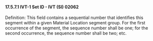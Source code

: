 #### 17.5.7.1 IVT-1 Set ID - IVT (SI) 02062

Definition: This field contains a sequential number that identifies this segment within a given Material Location segment group. For the first occurrence of the segment, the sequence number shall be one; for the second occurrence, the sequence number shall be two; etc.

